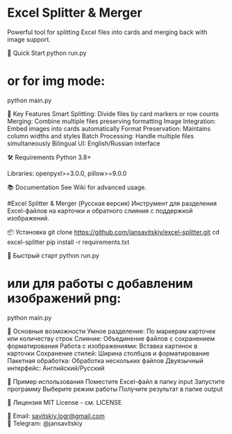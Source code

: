 # Excel Splitter & Merger
Powerful tool for splitting Excel files into cards and merging back with image support.

🚀 Quick Start
python run.py
# or for img mode:
python main.py

🌟 Key Features
Smart Splitting: Divide files by card markers or row counts
Merging: Combine multiple files preserving formatting
Image Integration: Embed images into cards automatically
Format Preservation: Maintains column widths and styles
Batch Processing: Handle multiple files simultaneously
Bilingual UI: English/Russian interface

🛠 Requirements
Python 3.8+

Libraries: openpyxl>=3.0.0, 
pillow>=9.0.0

📚 Documentation
See Wiki for advanced usage.


#Excel Splitter & Merger (Русская версия)
Инструмент для разделения Excel-файлов на карточки и обратного слияния с поддержкой изображений.

📦 Установка
git clone https://github.com/jansavitskiy/excel-splitter.git
cd excel-splitter
pip install -r requirements.txt

🚀 Быстрый старт
python run.py
# или для работы с добавленим изображений png:
python main.py

🌟 Основные возможности
Умное разделение: По маркерам карточек или количеству строк
Слияние: Объединение файлов с сохранением форматирования
Работа с изображениями: Вставка картинок в карточки
Сохранение стилей: Ширина столбцов и форматирование
Пакетная обработка: Обработка нескольких файлов
Двуязычный интерфейс: Английский/Русский

📝 Пример использования
Поместите Excel-файл в папку input
Запустите программу
Выберите режим работы
Получите результат в папке output

📄 Лицензия
MIT License - см. LICENSE

📧 Email: savitskiy.logr@gmail.com  
💬 Telegram: @jansavitskiy
